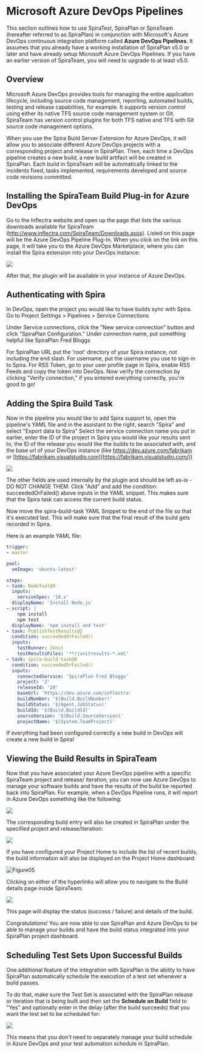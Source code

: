 # Microsoft Azure DevOps Pipelines

This section outlines how to use SpiraTest, SpiraPlan or SpiraTeam
(hereafter referred to as SpiraPlan) in conjunction with Microsoft's
Azure DevOps continuous integration platform called **Azure DevOps
Pipelines**. It assumes that you already have a working installation of
SpiraPlan v5.0 or later and have already setup Microsoft Azure DevOps
Pipelines. If you have an earlier version of SpiraTeam, you will need to
upgrade to at least v5.0.

## Overview

Microsoft Azure DevOps provides tools for managing the entire
application lifecycle, including source code management, reporting,
automated builds, testing and release capabilities, for example. It
supports version control using either its native TFS source code
management system or Git. SpiraTeam has version control plugins for both
TFS native and TFS with Git source code management options.

When you use the Spira Build Server Extension for Azure DevOps, it will allow you to associate different Azure DevOps projects with a corresponding project and release in SpiraPlan. Then, each time a DevOps pipeline creates a new build, a new build artifact will be created in SpiraPlan. Each build in SpiraTeam will be automatically linked to the incidents fixed, tasks implemented, requirements developed and source code revisions committed.

## Installing the SpiraTeam Build Plug-in for Azure DevOps

Go to the Inflectra website and open up the page that lists the various
downloads available for SpiraTeam
(<http://www.inflectra.com/SpiraTeam/Downloads.aspx>). Listed on this
page will be the Azure DevOps Pipeline Plug-In. When you click on the
link on this page, it will take you to the Azure DevOps Marketplace,
where you can install the Spira extension into your DevOps instance:

![](img/Microsoft_Azure_DevOps_Pipelines_43.png)




After that, the plugin will be available in your instance of Azure
DevOps.

## Authenticating with Spira

In DevOps, open the project you would like to have builds sync with
Spira. Go to Project Settings \> Pipelines \> Service Connections

Under Service connections, click the "New service connection" button
and click "SpiraPlan Configuration." Under connection name, put
something helpful like SpiraPlan Fred Bloggs

For SpiraPlan URL put the 'root' directory of your Spira instance, not
including the end slash. For username, put the username you use to
sign-in to Spira. For RSS Token, go to your user profile page in Spira,
enable RSS Feeds and copy the token into DevOps. Now verify the
connection by clicking "Verify connection," if you entered everything
correctly, you're good to go!

## Adding the Spira Build Task

Now in the pipeline you would like to add Spira support to, open the
pipeline's YAML file and in the assistant to the right, search
"Spira" and select "Export data to Spira" Select the service
connection name you put in earlier, enter the ID of the project in Spira
you would like your results sent to, the ID of the release you would
like the builds to be associated with, and the base url of your DevOps
instance (like <https://dev.azure.com/fabrikam> or
[https://fabrikam.visualstudio.com](https://fabrikam.visualstudio.com/))

![](img/Microsoft_Azure_DevOps_Pipelines_44.png)




The other fields are used internally by the plugin and should be left
as-is - DO NOT CHANGE THEM. Click "Add" and add the condition:
succeededOrFailed() above inputs in the YAML snippet. This makes sure
that the Spira task can access the current build status.

Now move the spira-build-task YAML Snippet to the end of the file so
that it's executed last. This will make sure that the final result of
the build gets recorded in Spira.

Here is an example YAML file:

```yaml
trigger:
- master

pool:
  vmImage: 'ubuntu-latest'

steps:
- task: NodeTool@0
  inputs:
    versionSpec: '10.x'
  displayName: 'Install Node.js'
- script: |
    npm install
    npm test
  displayName: 'npm install and test'
- task: PublishTestResults@2
  condition: succeededOrFailed()
  inputs:
    testRunner: JUnit
    testResultsFiles: '**/junitresults-*.xml'
- task: spira-build-task@0
  condition: succeededOrFailed()
  inputs:
    connectedService: 'SpiraPlan Fred Bloggs'
    project: '2'
    releaseId: '20'
    baseUrl: 'https://dev.azure.com/inflectra'
    buildNumber: '$(Build.BuildNumber)'
    buildStatus: '$(Agent.JobStatus)'
    buildId: '$(Build.BuildId)'
    sourceVersion: '$(Build.SourceVersion)'
    projectName: '$(System.TeamProject)'
```

If everything had been configured correctly a new build in DevOps will
create a new build in Spira!

## Viewing the Build Results in SpiraTeam

Now that you have associated your Azure DevOps pipeline with a specific
SpiraTeam project and release/ iteration, you can now use Azure DevOps
to manage your software builds and have the results of the build be
reported back into SpiraPlan. For example, when a DevOps Pipeline runs,
it will report in Azure DevOps something like the following:

![](img/Microsoft_Azure_DevOps_Pipelines_45.png)




The corresponding build entry will also be created in SpiraPlan under
the specified project and release/iteration:

![](img/Microsoft_Azure_DevOps_Pipelines_46.png)




If you have configured your Project Home to include the list of recent
builds, the build information will also be displayed on the Project Home
dashboard:

![Figure05](img/Microsoft_Azure_DevOps_Pipelines_47.jpeg)




Clicking on either of the hyperlinks will allow you to navigate to the
Build details page inside SpiraTeam:

![](img/Microsoft_Azure_DevOps_Pipelines_48.png)




This page will display the status (success / failure) and details of the
build.

Congratulations! You are now able to use SpiraPlan and Azure DevOps to
be able to manage your builds and have the build status integrated into
your SpiraPlan project dashboard.

## Scheduling Test Sets Upon Successful Builds

One additional feature of the integration with SpiraPlan is the ability
to have SpiraPlan automatically schedule the execution of a test set
whenever a build passes.

To do that, make sure the Test Set is associated with the SpiraPlan
release or iteration that is being built and then set the **Schedule on
Build** field to "Yes" and optionally enter in the delay (after the
build succeeds) that you want the test set to be scheduled for:

![](img/Microsoft_Azure_DevOps_Pipelines_19.png)




This means that you don't need to separately manage your build schedule
in Azure DevOps and your test automation schedule in SpiraPlan.


